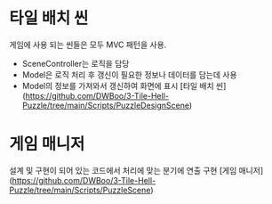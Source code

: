 # 타일 배치 씬</br>
게임에 사용 되는 씬들은 모두 MVC 패턴을 사용.
* SceneController는 로직을 담당
* Model은 로직 처리 후 갱신이 필요한 정보나 데이터를 담는데 사용
* Model의 정보를 가져와서 갱신하여 화면에 표시
[타일 배치 씬] (https://github.com/DWBoo/3-Tile-Hell-Puzzle/tree/main/Scripts/PuzzleDesignScene)



# 게임 매니저</br>
설계 및 구현이 되어 있는 코드에서 처리에 맞는 분기에 연출 구현
[게임 매니저] (https://github.com/DWBoo/3-Tile-Hell-Puzzle/tree/main/Scripts/PuzzleScene)
